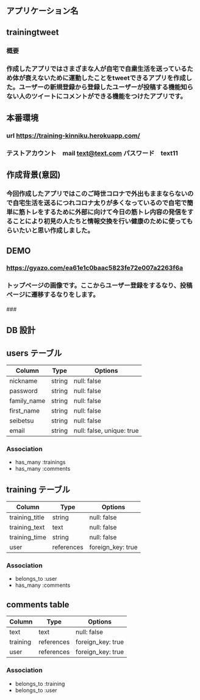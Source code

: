 ## アプリケーション名
## trainingtweet

### 概要
### 作成したアプリではさまざまな人が自宅で自粛生活を送っているため体が衰えないために運動したことをtweetできるアプリを作成した。ユーザーの新規登録から登録したユーザーが投稿する機能知らない人のツイートにコメントができる機能をつけたアプリです。

 ## 本番環境

 ### url  https://training-kinniku.herokuapp.com/

 ### テストアカウント　mail text@text.com  パスワード　text11

 ## 作成背景(意図)

 ### 今回作成したアプリではこのご時世コロナで外出もままならないので自宅生活を送るにつれコロナ太りが多くなっているので自宅で簡単に筋トレをするために外部に向けて今日の筋トレ内容の発信をすることにより初見の人たちと情報交換を行い健康のために使ってもらいたいと思い作成しました。

 ## DEMO

 ### https://gyazo.com/ea61e1c0baac5823fe72e007a2263f6a

 ### トップページの画像です。ここからユーザー登録をするなり、投稿ページに遷移するなりをします。


 ###　


## DB 設計

## users テーブル

| Column             | Type                | Options                  |
|--------------------|---------------------|------------------------- |
| nickname           | string              | null: false              |
| password           | string              | null: false              |
| family_name        | string              | null: false              |
| first_name         | string              | null: false              |
| seibetsu           | string              | null: false              |
| email              | string              | null: false, unique: true|

### Association

* has_many :trainings
* has_many :comments

## training テーブル

| Column                              | Type       | Options           |
|-------------------------------------|------------|-------------------|
| training_title                      | string     | null: false       |
| training_text                       | text       | null: false       |
| training_time                       | string     | null: false       |
| user                                | references | foreign_key: true |

### Association

- belongs_to :user
- has_many :comments

## comments table

| Column      | Type       | Options           |
|-------------|------------|-------------------|
| text        | text       | null: false       |
| training    | references | foreign_key: true |
| user        | references | foreign_key: true |

### Association

- belongs_to :training
- belongs_to :user

